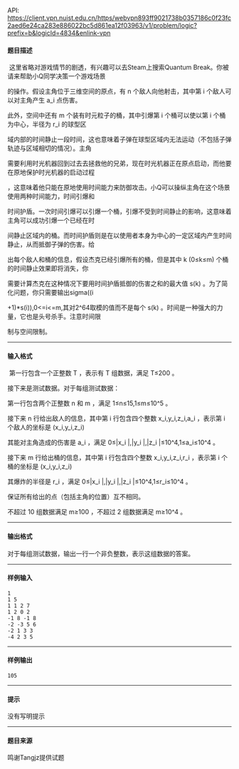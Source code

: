 API: https://client.vpn.nuist.edu.cn/https/webvpn893ff9021738b0357186c0f23fc2aed6e24ca283e886022bc5d861ea12f03963/v1/problem/logic?prefix=b&logicId=4834&enlink-vpn

#### 题目描述

 这里省略对游戏情节的剧透，有兴趣可以去Steam上搜索Quantum Break。你被请来帮助小Q同学决策一个游戏场景

的操作。假设主角位于三维空间的原点，有 n 个敌人向他射击，其中第 i 个敌人可以对主角产生 a\_i 点伤害。

此外，空间中还有 m 个装有时元粒子的桶，其中引爆第 i 个桶可以使以第 i 个桶为中心，半径为 r\_i 的球型区

域内部的时间静止一段时间，这也意味着子弹在球型区域内无法运动（不包括子弹轨迹与区域相切的情况）。主角

需要利用时光机器回到过去去拯救他的兄弟，现在时光机器正在原点启动，而他要在原地保护时光机器的启动过程

，这意味着他只能在原地使用时间能力来防御攻击。小Q可以操纵主角在这个场景使用两种时间能力，时间引爆和

时间护盾。一次时间引爆可以引爆一个桶，引爆不受到时间静止的影响，这意味着主角可以成功引爆一个已经在时

间静止区域内的桶。而时间护盾则是在以使用者本身为中心的一定区域内产生时间静止，从而抵御子弹的伤害。给

出每个敌人和桶的信息，假设杰克已经引爆所有的桶，但是其中 k (0≤k≤m) 个桶的时间静止效果即将消失，你

需要计算杰克在这种情况下要用时间护盾抵御的伤害之和的最大值 s(k) 。为了简化问题，你只需要输出sigma((i

+1)\*s(i)),0<=i<=m,其对2^64取模的值而不是每个 s(k) 。时间是一种强大的力量，它也是头号杀手。注意时间限

制与空间限制。

---

#### 输入格式

 第一行包含一个正整数 T ，表示有 T 组数据，满足 T≤200 。

接下来是测试数据。对于每组测试数据：

第一行包含两个正整数 n 和 m ，满足 1≤n≤15,1≤m≤10^5 。

接下来 n 行给出敌人的信息，其中第 i 行包含四个整数 x\_i,y\_i,z\_i,a\_i ，表示第 i 个敌人的坐标是 (x\_i,y\_i,z\_i)

其能对主角造成的伤害是 a\_i ，满足 0≤|x\_i |,|y\_i |,|z\_i |≤10^4,1≤a\_i≤10^4 。

接下来 m 行给出桶的信息，其中第 i 行包含四个整数 x\_i,y\_i,z\_i,r\_i ，表示第 i 个桶的坐标是 (x\_i,y\_i,z\_i) 

其爆炸的半径是 r\_i ，满足 0≤|x\_i |,|y\_i |,|z\_i |≤10^4,1≤r\_i≤10^4 。

保证所有给出的点（包括主角的位置）互不相同。

不超过 10 组数据满足 m≥100 ，不超过 2 组数据满足 m≥10^4 。

---

#### 输出格式

对于每组测试数据，输出一行一个非负整数，表示这组数据的答案。

---

#### 样例输入
```
1
1 5
1 1 2 7
1 2 0 2
-1 8 -1 8
-2 -3 5 6
-2 1 3 3
-4 2 3 5

```

---

#### 样例输出
```
105
```

---

#### 提示

没有写明提示

---

#### 题目来源

鸣谢Tangjz提供试题